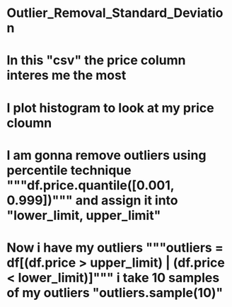 # Outlier_Removal_Standard_Deviation
# In this "csv" the price column interes me the most
# I plot histogram to look at my price cloumn
# I am gonna remove outliers using percentile technique """df.price.quantile([0.001, 0.999])""" and assign it into "lower_limit, upper_limit"
# Now i have my outliers """outliers = df[(df.price > upper_limit) | (df.price < lower_limit)]""" i take 10 samples of my outliers "outliers.sample(10)"
